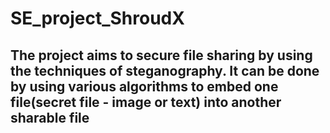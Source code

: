 # SE_project_ShroudX
## The project aims to secure file sharing by using the techniques of steganography. It can be done by using various algorithms to embed one file(secret file - image or text) into another sharable file
